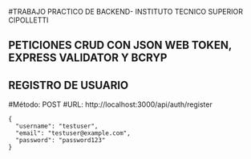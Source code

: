 #TRABAJO PRACTICO DE BACKEND- INSTITUTO TECNICO SUPERIOR CIPOLLETTI
## PETICIONES CRUD CON JSON WEB TOKEN, EXPRESS VALIDATOR Y BCRYP

## REGISTRO DE USUARIO
#Método: POST
#URL: http://localhost:3000/api/auth/register
```
{
  "username": "testuser",
  "email": "testuser@example.com",
  "password": "password123"
}
```
